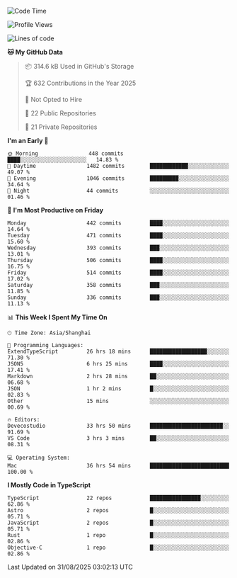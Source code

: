 <!--START_SECTION:waka-->
![Code Time](http://img.shields.io/badge/Code%20Time-4%2C039%20hrs%2043%20mins-blue)

![Profile Views](http://img.shields.io/badge/Profile%20Views-1-blue)

![Lines of code](https://img.shields.io/badge/From%20Hello%20World%20I%27ve%20Written-3.2%20million%20lines%20of%20code-blue)

**🐱 My GitHub Data** 

> 📦 314.6 kB Used in GitHub's Storage 
 > 
> 🏆 632 Contributions in the Year 2025
 > 
> 🚫 Not Opted to Hire
 > 
> 📜 22 Public Repositories 
 > 
> 🔑 21 Private Repositories 
 > 
**I'm an Early 🐤** 

```text
🌞 Morning                448 commits         ████░░░░░░░░░░░░░░░░░░░░░   14.83 % 
🌆 Daytime                1482 commits        ████████████░░░░░░░░░░░░░   49.07 % 
🌃 Evening                1046 commits        █████████░░░░░░░░░░░░░░░░   34.64 % 
🌙 Night                  44 commits          ░░░░░░░░░░░░░░░░░░░░░░░░░   01.46 % 
```
📅 **I'm Most Productive on Friday** 

```text
Monday                   442 commits         ████░░░░░░░░░░░░░░░░░░░░░   14.64 % 
Tuesday                  471 commits         ████░░░░░░░░░░░░░░░░░░░░░   15.60 % 
Wednesday                393 commits         ███░░░░░░░░░░░░░░░░░░░░░░   13.01 % 
Thursday                 506 commits         ████░░░░░░░░░░░░░░░░░░░░░   16.75 % 
Friday                   514 commits         ████░░░░░░░░░░░░░░░░░░░░░   17.02 % 
Saturday                 358 commits         ███░░░░░░░░░░░░░░░░░░░░░░   11.85 % 
Sunday                   336 commits         ███░░░░░░░░░░░░░░░░░░░░░░   11.13 % 
```


📊 **This Week I Spent My Time On** 

```text
🕑︎ Time Zone: Asia/Shanghai

💬 Programming Languages: 
ExtendTypeScript         26 hrs 18 mins      ██████████████████░░░░░░░   71.30 % 
JSON5                    6 hrs 25 mins       ████░░░░░░░░░░░░░░░░░░░░░   17.41 % 
Markdown                 2 hrs 28 mins       ██░░░░░░░░░░░░░░░░░░░░░░░   06.68 % 
JSON                     1 hr 2 mins         █░░░░░░░░░░░░░░░░░░░░░░░░   02.83 % 
Other                    15 mins             ░░░░░░░░░░░░░░░░░░░░░░░░░   00.69 % 

🔥 Editors: 
Devecostudio             33 hrs 50 mins      ███████████████████████░░   91.69 % 
VS Code                  3 hrs 3 mins        ██░░░░░░░░░░░░░░░░░░░░░░░   08.31 % 

💻 Operating System: 
Mac                      36 hrs 54 mins      █████████████████████████   100.00 % 
```

**I Mostly Code in TypeScript** 

```text
TypeScript               22 repos            ████████████████░░░░░░░░░   62.86 % 
Astro                    2 repos             █░░░░░░░░░░░░░░░░░░░░░░░░   05.71 % 
JavaScript               2 repos             █░░░░░░░░░░░░░░░░░░░░░░░░   05.71 % 
Rust                     1 repo              █░░░░░░░░░░░░░░░░░░░░░░░░   02.86 % 
Objective-C              1 repo              █░░░░░░░░░░░░░░░░░░░░░░░░   02.86 % 
```




 Last Updated on 31/08/2025 03:02:13 UTC
<!--END_SECTION:waka-->